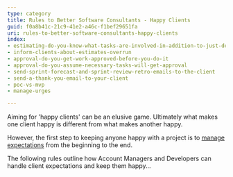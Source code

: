 ```yaml
---
type: category
title: Rules to Better Software Consultants - Happy Clients
guid: f0a8b41c-21c9-41e2-a46c-f1bef29651fa
uri: rules-to-better-software-consultants-happy-clients
index:
- estimating-do-you-know-what-tasks-are-involved-in-addition-to-just-development-work-items
- inform-clients-about-estimates-overrun
- approval-do-you-get-work-approved-before-you-do-it
- approval-do-you-assume-necessary-tasks-will-get-approval
- send-sprint-forecast-and-sprint-review-retro-emails-to-the-client
- send-a-thank-you-email-to-your-client
- poc-vs-mvp
- manage-urges

---
```


Aiming for 'happy clients' can be an elusive game. Ultimately what makes one client happy is different from what makes another happy.

However, the first step to keeping anyone happy with a project is to [manage expectations](/do-you-manage-clients-expectations) from the beginning to the end.

The following rules outline how Account Managers and Developers can handle client expectations and keep them happy...

